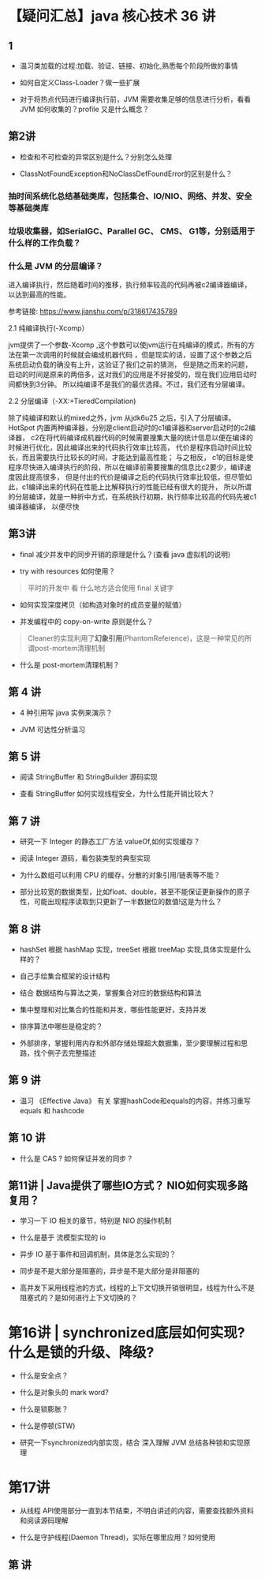 【疑问汇总】java 核心技术 36 讲
=======

## 1

- 温习类加载的过程:加载、验证、链接、初始化,熟悉每个阶段所做的事情

- 如何自定义Class-Loader？做一些扩展

- 对于将热点代码进行编译执行前，JVM 需要收集足够的信息进行分析，看看 JVM 如何收集的？profile 又是什么概念？

## 第2讲

- 检查和不可检查的异常区别是什么？分别怎么处理

- ClassNotFoundException和NoClassDefFoundError的区别是什么？

### 抽时间系统化总结基础类库，包括集合、IO/NIO、网络、并发、安全等基础类库

### 垃圾收集器，如SerialGC、Parallel GC、 CMS、 G1等，分别适用于什么样的工作负载？

### 什么是 JVM 的分层编译？

进入编译执行，然后随着时间的推移，执行频率较高的代码再被c2编译器编译，以达到最高的性能。

参考链接: https://www.jianshu.com/p/318617435789

2.1 纯编译执行(-Xcomp）

jvm提供了一个参数-Xcomp ,这个参数可以使jvm运行在纯编译的模式，所有的方法在第一次调用的时候就会编成机器代码
，但是现实的话，设置了这个参数之后系统启动负载的确没有上升，这验证了我们之前的猜测，
但是随之而来的问题，启动的时间是原来的两倍多，这对我们的应用是不好接受的，现在我们应用启动时间都快到3分钟。
所以纯编译不是我们的最优选择。不过，我们还有分层编译。

2.2 分层编译（-XX:+TieredCompilation)

除了纯编译和默认的mixed之外，jvm 从jdk6u25 之后，引入了分层编译。
HotSpot 内置两种编译器，分别是client启动时的c1编译器和server启动时的c2编译器，
c2在将代码编译成机器代码的时候需要搜集大量的统计信息以便在编译的时候进行优化，因此编译出来的代码执行效率比较高，
代价是程序启动时间比较长，而且需要执行比较长的时间，才能达到最高性能；
与之相反， c1的目标是使程序尽快进入编译执行的阶段，所以在编译前需要搜集的信息比c2要少，编译速度因此提高很多，
但是付出的代价是编译之后的代码执行效率比较低，但尽管如此，c1编译出来的代码在性能上比解释执行的性能已经有很大的提升，
所以所谓的分层编译，就是一种折中方式，在系统执行初期，执行频率比较高的代码先被c1编译器编译，
以便尽快

## 第3讲

- final 减少并发中的同步开销的原理是什么？(查看 java 虚拟机的说明)

- try with resources 如何使用？

> 平时的开发中 看 什么地方适合使用 final 关键字

- 如何实现深度拷贝（如构造对象时的成员变量的赋值）

- 并发编程中的 copy-on-write 原则是什么？

> Cleaner的实现利用了**幻象引用**(PhantomReference)，这是一种常见的所谓post-mortem清理机制

- 什么是 post-mortem清理机制？

## 第 4 讲

- 4 种引用写 java 实例来演示？

- JVM 可达性分析温习

## 第 5 讲

- 阅读 StringBuffer 和 StringBuilder 源码实现

- 查看 StringBuffer 如何实现线程安全，为什么性能开销比较大？


## 第 7 讲

- 研究一下 Integer 的静态工厂方法 valueOf,如何实现缓存？

- 阅读  Integer 源码，看包装类型的典型实现

- 为什么数组可以利用 CPU 的缓存，分散的对象引用/链表等不能？

- 部分比较宽的数据类型，比如float、double，甚至不能保证更新操作的原子性，可能出现程序读取到只更新了一半数据位的数值!这是为什么？


## 第 8 讲

- hashSet 根据 hashMap 实现，treeSet 根据 treeMap 实现,具体实现是什么样的？

- 自己手绘集合框架的设计结构

- 结合 数据结构与算法之美，掌握集合对应的数据结构和算法

- 集中整理和对比集合的性能和并发，哪些性能更好，支持并发

- 排序算法中哪些是稳定的？

- 外部排序，掌握利用内存和外部存储处理超大数据集，至少要理解过程和思路，找个例子去完整描述

## 第 9 讲

- 温习 《Effective Java》 有关 掌握hashCode和equals的内容，并练习重写 equals 和 hashcode

## 第 10 讲

- 什么是 CAS ? 如何保证并发的同步？

## 第11讲 | Java提供了哪些IO方式？ NIO如何实现多路复用？

- 学习一下 IO 相关的章节，特别是 NIO 的操作机制

- 什么是基于 流模型实现的 io

- 异步 IO 基于事件和回调机制，具体是怎么实现的？

- 同步是不是大部分是阻塞的，异步是不是大部分是非阻塞的

- 高并发下采用线程池的方式，线程的上下文切换开销很明显，线程为什么不是阻塞式的？是如何进行上下文切换的？

##

# 第16讲 | synchronized底层如何实现?什么是锁的升级、降级?

- 什么是安全点？

- 什么是对象头的 mark word? 

- 什么是锁膨胀？

- 什么是停顿(STW)

- 研究一下synchronized内部实现，结合 深入理解 JVM 总结各种锁和实现原理


# 第17讲

- 从线程 API使用部分一直到本节结束，不明白讲述的内容，需要查找额外资料和阅读源码理解

- 什么是守护线程(Daemon Thread)，实际在哪里应用？如何使用



## 第 讲
